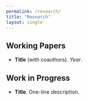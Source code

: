 ```yaml
---
permalink: /research/
title: "Research"
layout: single
---
```


## Working Papers
- **Title** (with coauthors). *Year*.

## Work in Progress
- **Title**. One-line description.
